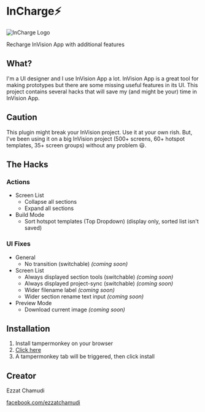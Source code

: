 # InCharge⚡️

![InCharge Logo](https://ezhmd.github.io/incharge/logo/logo-incharge.svg)

Recharge InVision App with additional features

## What?

I'm a UI designer and I use InVision App a lot. InVision App is a great tool for making prototypes but there are some missing useful features in its UI. This project contains several hacks that will save my (and might be your) time in InVision App.

## Caution

This plugin might break your InVision project. Use it at your own rish. But, I've been using it on a big InVision project (500+ screens, 60+ hotspot templates, 35+ screen groups) without any problem 😃.

## The Hacks

### Actions

- Screen List
    - Collapse all sections
    - Expand all sections
- Build Mode
    - Sort hotspot templates (Top Dropdown) (display only, sorted list isn't saved)

### UI Fixes

- General
    - No transition (switchable) _(coming soon)_
- Screen List
    - Always displayed section tools (switchable) _(coming soon)_
    - Always displayed project-sync (switchable) _(coming soon)_
    - Wider filename label _(coming soon)_
    - Wider section rename text input _(coming soon)_
- Preview Mode
    - Download current image _(coming soon)_

## Installation

1. Install tampermonkey on your browser
2. [Click here](https://github.com/ezhmd/incharge/raw/master/dist/incharge.user.js)
3. A tampermonkey tab will be triggered, then click install

## Creator

Ezzat Chamudi

[facebook.com/ezzatchamudi](https://facebook.com/ezzatchamudi)
